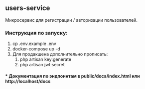 ## users-service

Микросервис для регистрации / авторизации пользователей.

### Инструкция по запуску:
1. cp .env.example .env
2. docker-compose up -d
3. Для продакшена дополнительно прописать:
   1. php artisan key:generate
   2. php artisan jwt:secret

#### * Документация по эндпоинтам в public/docs/index.html или http://localhost/docs

